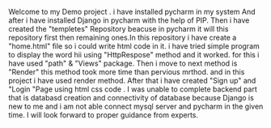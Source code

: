 Welcome to my Demo project . i have installed pycharm in my system And after i have installed Django in pycharm with the help of PIP. 
Then i have created the "templetes" Repository beacuse in pycharm it will this repository first then remaining ones.In this repository i have create a "home.html" file so i could write html code in it.
i have tried simple program to display the word hii using "HttpRespose" method and it worked. for this i have used "path" & "Views" package.
Then i move to next method is "Render" this method took more time than pervious mrthod. and in this project i have used render method.
After that i have created "Sign up" and "Login "Page using html css code .
I was unable to complete backend part that is databasd creation and connectivity of database because Django is new to me and i am not able connect mysql server and pycharm in the given time.
I will look forward to proper guidance from experts.

